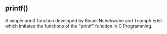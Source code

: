 
## printf()
A simple printf function developed by Binael Nchekwube and Triumph Edet which imitates the functions of the "printf" function in C Programming.
